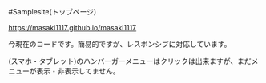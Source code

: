#Samplesite(トップページ)

https://masaki1117.github.io/masaki1117

今現在のコードです。簡易的ですが、レスポンシブに対応しています。

(スマホ・タブレット)のハンバーガーメニューはクリックは出来ますが、まだメニューが表示・非表示してません。
